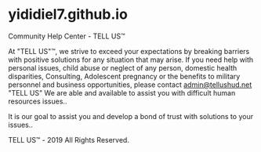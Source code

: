 # yididiel7.github.io
Community Help Center - TELL US™

At "TELL US"™, we strive to exceed your expectations by breaking barriers with positive solutions for any situation that may arise. If you need help with personal issues, child abuse or neglect of any person, domestic health disparities, Consulting, Adolescent pregnancy or the benefits to military personnel and business opportunities, please contact admin@tellushud.net "TELL US"
We are able and available to assist  you with difficult human resources issues.. 

It is our goal to assist you and develop a bond of trust with solutions to your issues..

TELL US™ - 2019 All Rights Reserved.
